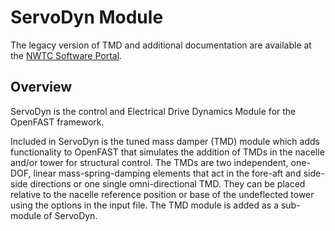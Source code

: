 # ServoDyn Module
The legacy version of TMD and additional documentation are available
at the [NWTC Software Portal](https://nwtc.nrel.gov/TMD/).

## Overview
ServoDyn is the control and Electrical Drive Dynamics Module for the
OpenFAST framework.

Included in ServoDyn is the tuned mass damper (TMD) module which adds
functionality to OpenFAST that simulates the addition of TMDs in the
nacelle and/or tower for structural control. The TMDs are two independent,
one-DOF, linear mass-spring-damping elements that act in the fore-aft and
side-side directions or one single omni-directional TMD. They can be placed
relative to the nacelle reference position or base of the undeflected tower
using the options in the input file. The TMD module is added as a sub-module
of ServoDyn.
